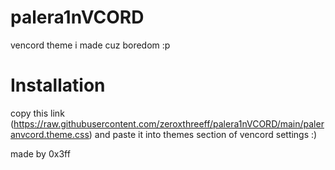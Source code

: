 # palera1nVCORD
vencord theme i made cuz boredom :p

# Installation

copy this link (https://raw.githubusercontent.com/zeroxthreeff/palera1nVCORD/main/paleranvcord.theme.css) and paste it into themes section of vencord settings :)

made by 0x3ff

